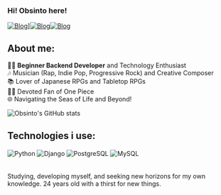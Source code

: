 
### Hi! Obsinto here!

[![Blog](https://img.shields.io/badge/Instagram-E4405F?style=for-the-badge&logo=instagram&logoColor=white)](https://www.instagram.com/deyvidsantt/)][![Blog](https://img.shields.io/badge/Twitter-1DA1F2?style=for-the-badge&logo=twitter&logoColor=white)](https://twitter.com/obsinto)[![Blog](https://img.shields.io/badge/Spotify-1ED760?&style=for-the-badge&logo=spotify&logoColor=white)](https://open.spotify.com/intl-pt/artist/11aKrHbaZRRkMRGIkWSuLM)

## About me:

👨‍💻 **Beginner Backend Developer** and Technology Enthusiast<br>
🎶 Musician (Rap, Indie Pop, Progressive Rock) and Creative Composer<br>
📚 Lover of Japanese RPGs and Tabletop RPGs<br>
🏴‍☠️ Devoted Fan of One Piece<br>
🌐 Navigating the Seas of Life and Beyond!<br>


![Obsinto's GitHub stats](https://github-readme-stats.vercel.app/api?username=obsinto&show_icons=true&theme=dracula)

## Technologies i use:
<div style="display: inline_block">
	<img align="center" alt= "Python" src="https://img.shields.io/badge/Python-3776AB?style=for-the-badge&logo=python&logoColor=white" /> 
	<img align="center" alt= "Django" src="https://img.shields.io/badge/Django-092E20?style=for-the-badge&logo=django&logoColor=white" /> 
	<img align="center" alt= "PostgreSQL" src="https://img.shields.io/badge/PostgreSQL-316192?style=for-the-badge&logo=postgresql&logoColor=white" /> 
	<img align="center" alt= "MySQL" src="https://img.shields.io/badge/MySQL-00000F?style=for-the-badge&logo=mysql&logoColor=white" /> 
</div>
<br>
<br>
Studying, developing myself, and seeking new horizons for my own knowledge. 24 years old with a thirst for new things.</br>


